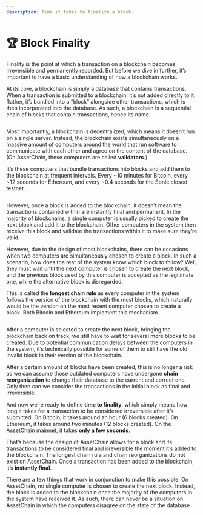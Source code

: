 ```yaml
---
description: Time it takes to finalize a block.
---
```


# 🏆 Block Finality

Finality is the point at which a transaction on a blockchain becomes irreversible and permanently recorded. But before we dive in further, it’s important to have a basic understanding of how a blockchain works.

At its core, a blockchain is simply a database that contains transactions. When a transaction is submitted to a blockchain, it’s not added directly to it. Rather, it’s bundled into a “block” alongside other transactions, which is then incorporated into the database. As such, a blockchain is a sequential chain of blocks that contain transactions, hence its name.

<figure><img src="https://docs.fantom.foundation/~gitbook/image?url=https%3A%2F%2F214665317-files.gitbook.io%2F%7E%2Ffiles%2Fv0%2Fb%2Fgitbook-x-prod.appspot.com%2Fo%2Fspaces%252F-MKjpUMrhoyibSIWfRrl%252Fuploads%252FGSdFgvqTGJIfUC5YLSVE%252FTouring%2520Sonic%2520-%2520Blockchain.png%3Falt%3Dmedia%26token%3D02b298e0-613e-4ab9-a4fb-f1771e782eb0&#x26;width=768&#x26;dpr=4&#x26;quality=100&#x26;sign=23f7b0ec9a348d257151966505a682c74c56f0a22503fe6909e3f0c42d51a966" alt=""><figcaption></figcaption></figure>

Most importantly, a blockchain is decentralized, which means it doesn’t run on a single server. Instead, the blockchain exists simultaneously on a massive amount of computers around the world that run software to communicate with each other and agree on the content of the database. (On AssetChain, these computers are called **validators**.)

It’s these computers that bundle transactions into blocks and add them to the blockchain at frequent intervals. Every \~10 minutes for Bitcoin, every \~12 seconds for Ethereum, and every \~0.4 seconds for the Sonic closed testnet.

<figure><img src="https://docs.fantom.foundation/~gitbook/image?url=https%3A%2F%2F214665317-files.gitbook.io%2F%7E%2Ffiles%2Fv0%2Fb%2Fgitbook-x-prod.appspot.com%2Fo%2Fspaces%252F-MKjpUMrhoyibSIWfRrl%252Fuploads%252FuipZA069hoVAjm6X2o3q%252FChain%2520Comparison.jpg%3Falt%3Dmedia%26token%3De0f51eb8-e007-4da2-87d2-4ab57b69b4c7&#x26;width=768&#x26;dpr=4&#x26;quality=100&#x26;sign=2ba10ce5f5831aa071e7f1a53534990429f7f66af6472e8bb381687574c5ce94" alt=""><figcaption></figcaption></figure>

However, once a block is added to the blockchain, it doesn’t mean the transactions contained within are instantly final and permanent. In the majority of blockchains, a single computer is usually picked to create the next block and add it to the blockchain. Other computers in the system then receive this block and validate the transactions within it to make sure they’re valid.

However, due to the design of most blockchains, there can be occasions when two computers are simultaneously chosen to create a block. In such a scenario, how does the rest of the system know which block to follow? Well, they must wait until the next computer is chosen to create the next block, and the previous block used by this computer is accepted as the legitimate one, while the alternative block is disregarded.

This is called the **longest chain rule** as every computer in the system follows the version of the blockchain with the most blocks, which naturally would be the version on the most recent computer chosen to create a block. Both Bitcoin and Ethereum implement this mechanism.

<figure><img src="https://docs.fantom.foundation/~gitbook/image?url=https%3A%2F%2F214665317-files.gitbook.io%2F%7E%2Ffiles%2Fv0%2Fb%2Fgitbook-x-prod.appspot.com%2Fo%2Fspaces%252F-MKjpUMrhoyibSIWfRrl%252Fuploads%252FKtc6gf2IC53FYC0zVJKX%252FTouring%2520Sonic%2520-%2520Longest%2520Chain%2520Rule.png%3Falt%3Dmedia%26token%3Da2ee13ce-e82d-4641-8750-94ada6e0f97b&#x26;width=768&#x26;dpr=4&#x26;quality=100&#x26;sign=b4294d398ac49f8d303adf389920a0ae6d55a172c2b8c640bfe01bdbca71bea0" alt=""><figcaption></figcaption></figure>

After a computer is selected to create the next block, bringing the blockchain back on track, we still have to wait for several more blocks to be created. Due to potential communication delays between the computers in the system, it’s technically possible for some of them to still have the old invalid block in their version of the blockchain.

After a certain amount of blocks have been created, this is no longer a risk as we can assume those outdated computers have undergone **chain reorganization** to change their database to the current and correct one. Only then can we consider the transactions in the initial block as final and irreversible.

And now we’re ready to define **time to finality**, which simply means how long it takes for a transaction to be considered irreversible after it’s submitted. On Bitcoin, it takes around an hour (6 blocks created). On Ethereum, it takes around two minutes (12 blocks created). On the AssetChain mainnet, it takes **only a few seconds**.

That’s because the design of AssetChain allows for a block and its transactions to be considered final and irreversible the moment it’s added to the blockchain. The longest chain rule and chain reorganizations do not exist on AssetChain. Once a transaction has been added to the blockchain, it’s **instantly final**.

There are a few things that work in conjunction to make this possible. On AssetChain, no single computer is chosen to create the next block. Instead, the block is added to the blockchain once the majority of the computers in the system have received it. As such, there can never be a situation on AssetChain in which the computers disagree on the state of the database.

